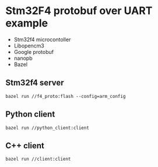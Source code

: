 # Stm32F4 protobuf over UART example

- Stm32f4 microcontoller
- Libopencm3
- Google protobuf
- nanopb
- Bazel

## Stm32f4 server
```
bazel run //f4_proto:flash --config=arm_config
```

## Python client
```
bazel run //python_client:client
```

## C++ client
```
bazel run //client:client
```
